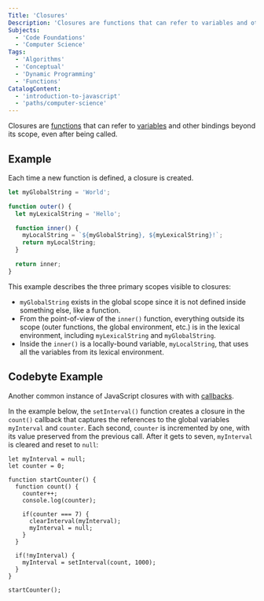 ```yaml
---
Title: 'Closures'
Description: 'Closures are functions that can refer to variables and other bindings beyond its scope, even after being called.'
Subjects:
  - 'Code Foundations'
  - 'Computer Science'
Tags:
  - 'Algorithms'
  - 'Conceptual'
  - 'Dynamic Programming'
  - 'Functions'
CatalogContent:
  - 'introduction-to-javascript'
  - 'paths/computer-science'
---
```


Closures are [functions](https://www.codecademy.com/resources/docs/javascript/functions) that can refer to [variables](https://www.codecademy.com/resources/docs/javascript/variables) and other bindings beyond its scope, even after being called.

## Example

Each time a new function is defined, a closure is created.

```js
let myGlobalString = 'World';

function outer() {
  let myLexicalString = 'Hello';

  function inner() {
    myLocalString = `${myGlobalString}, ${myLexicalString}!`;
    return myLocalString;
  }

  return inner;
}
```

This example describes the three primary scopes visible to closures:

- `myGlobalString` exists in the global scope since it is not defined inside something else, like a function.
- From the point-of-view of the `inner()` function, everything outside its scope (outer functions, the global environment, etc.) is in the lexical environment, including `myLexicalString` and `myGlobalString`.
- Inside the `inner()` is a locally-bound variable, `myLocalString`, that uses all the variables from its lexical environment.

## Codebyte Example

Another common instance of JavaScript closures with with [callbacks](https://www.codecademy.com/resources/docs/javascript/callbacks).

In the example below, the `setInterval()` function creates a closure in the `count()` callback that captures the references to the global variables `myInterval` and `counter`. Each second, `counter` is incremented by one, with its value preserved from the previous call. After it gets to seven, `myInterval` is cleared and reset to `null`:

```codebyte/javascript
let myInterval = null;
let counter = 0;

function startCounter() {
  function count() {
    counter++;
    console.log(counter);

    if(counter === 7) {
      clearInterval(myInterval);
      myInterval = null;
    }
  }

  if(!myInterval) {
    myInterval = setInterval(count, 1000);
  }
}

startCounter();
```
